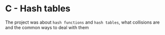 # C - Hash tables
The project was about `hash functions` and `hash tables`, what collisions are and the common ways to deal with them
